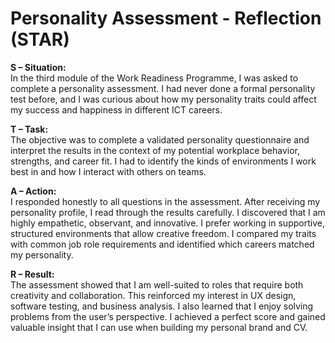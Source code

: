 # Personality Assessment - Reflection (STAR)

**S – Situation:**  
In the third module of the Work Readiness Programme, I was asked to complete a personality assessment. I had never done a formal personality test before, and I was curious about how my personality traits could affect my success and happiness in different ICT careers.

**T – Task:**  
The objective was to complete a validated personality questionnaire and interpret the results in the context of my potential workplace behavior, strengths, and career fit. I had to identify the kinds of environments I work best in and how I interact with others on teams.

**A – Action:**  
I responded honestly to all questions in the assessment. After receiving my personality profile, I read through the results carefully. I discovered that I am highly empathetic, observant, and innovative. I prefer working in supportive, structured environments that allow creative freedom. I compared my traits with common job role requirements and identified which careers matched my personality.

**R – Result:**  
The assessment showed that I am well-suited to roles that require both creativity and collaboration. This reinforced my interest in UX design, software testing, and business analysis. I also learned that I enjoy solving problems from the user’s perspective. I achieved a perfect score and gained valuable insight that I can use when building my personal brand and CV.
